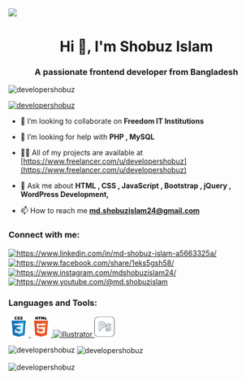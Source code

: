 
<img src="https://media.licdn.com/dms/image/v2/D5616AQFMDz4HkLGuVg/profile-displaybackgroundimage-shrink_200_800/B56ZUyiEOWHsAU-/0/1740309547313?e=1746057600&v=beta&t=fXpmRlsTcJEJx_hFgK77QXimeniTS5NHYIUU3NO1AC4">
<h1 align="center">Hi 👋, I'm Shobuz Islam</h1>
<h3 align="center">A passionate frontend developer from Bangladesh</h3>

<p align="left"> <img src="https://komarev.com/ghpvc/?username=developershobuz&label=Profile%20views&color=0e75b6&style=flat" alt="developershobuz" /> </p>

<p align="left"> <a href="https://github.com/ryo-ma/github-profile-trophy"><img src="https://github-profile-trophy.vercel.app/?username=developershobuz" alt="developershobuz" /></a> </p>

- 👯 I’m looking to collaborate on **Freedom IT Institutions**

- 🤝 I’m looking for help with **PHP , MySQL**

- 👨‍💻 All of my projects are available at [https://www.freelancer.com/u/developershobuz](https://www.freelancer.com/u/developershobuz)

- 💬 Ask me about **HTML , CSS , JavaScript , Bootstrap , jQuery , WordPress Development,**

- 📫 How to reach me **md.shobuzislam24@gmail.com**

<h3 align="left">Connect with me:</h3>
<p align="left">
<a href="https://linkedin.com/in/https://www.linkedin.com/in/md-shobuz-islam-a5663325a/" target="blank"><img align="center" src="https://raw.githubusercontent.com/rahuldkjain/github-profile-readme-generator/master/src/images/icons/Social/linked-in-alt.svg" alt="https://www.linkedin.com/in/md-shobuz-islam-a5663325a/" height="30" width="40" /></a>
<a href="https://fb.com/https://www.facebook.com/share/1eks5gsh58/" target="blank"><img align="center" src="https://raw.githubusercontent.com/rahuldkjain/github-profile-readme-generator/master/src/images/icons/Social/facebook.svg" alt="https://www.facebook.com/share/1eks5gsh58/" height="30" width="40" /></a>
<a href="https://instagram.com/https://www.instagram.com/mdshobuzislam24/" target="blank"><img align="center" src="https://raw.githubusercontent.com/rahuldkjain/github-profile-readme-generator/master/src/images/icons/Social/instagram.svg" alt="https://www.instagram.com/mdshobuzislam24/" height="30" width="40" /></a>
<a href="https://www.youtube.com/c/https://www.youtube.com/@md.shobuzislam" target="blank"><img align="center" src="https://raw.githubusercontent.com/rahuldkjain/github-profile-readme-generator/master/src/images/icons/Social/youtube.svg" alt="https://www.youtube.com/@md.shobuzislam" height="30" width="40" /></a>
</p>

<h3 align="left">Languages and Tools:</h3>
<p align="left"> <a href="https://www.w3schools.com/css/" target="_blank" rel="noreferrer"> <img src="https://raw.githubusercontent.com/devicons/devicon/master/icons/css3/css3-original-wordmark.svg" alt="css3" width="40" height="40"/> </a> <a href="https://www.w3.org/html/" target="_blank" rel="noreferrer"> <img src="https://raw.githubusercontent.com/devicons/devicon/master/icons/html5/html5-original-wordmark.svg" alt="html5" width="40" height="40"/> </a> <a href="https://www.adobe.com/in/products/illustrator.html" target="_blank" rel="noreferrer"> <img src="https://www.vectorlogo.zone/logos/adobe_illustrator/adobe_illustrator-icon.svg" alt="illustrator" width="40" height="40"/> </a> <a href="https://www.photoshop.com/en" target="_blank" rel="noreferrer"> <img src="https://raw.githubusercontent.com/devicons/devicon/master/icons/photoshop/photoshop-line.svg" alt="photoshop" width="40" height="40"/> </a> </p>

<p><img align="left" src="https://github-readme-stats.vercel.app/api/top-langs?username=developershobuz&show_icons=true&locale=en&layout=compact" alt="developershobuz" /></p>

<p>&nbsp;<img align="center" src="https://github-readme-stats.vercel.app/api?username=developershobuz&show_icons=true&locale=en" alt="developershobuz" /></p>

<p><img align="center" src="https://github-readme-streak-stats.herokuapp.com/?user=developershobuz&" alt="developershobuz" /></p>
